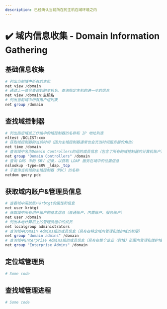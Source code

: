 ```yaml
---
description: 已经确认当前所在的主机在域环境之内
---
```


# ✔️ 域内信息收集 - Domain Information Gathering

## 基础信息收集

```powershell
# 列出当前域中所有的主机
net view /domain
# 通过上一命令查询到的主机名，查询指定主机的进一步的信息
net view /domain:主机名
# 列出当前域中所有用户组列表
net group /domain 
```

## 查找域控制器

```powershell
# 列出指定域或工作组中的域控制器的名称和 IP 地址列表
nltest /DCLIST:xxx
# 获取域控制器的当前时间（因为主域控制器通常也会充当时间服务器的角色）
net time /domain
# 查询域中名为Domain Controllers的组的成员信息（包含了所有的域控制器的计算机账户）
net group "Domain Controllers" /domain
# 查询 DNS 中的 SRV 记录，以获取 LDAP 服务在域中的位置信息
nslookup -type=SRV _ldap._tcp
# 于查询当前域的主域控制器（PDC）的名称
netdom query pdc
```



## 获取域内账户&管理员信息

```powershell
# 查看域中系统账户krbtgt的属性和信息
net user krbtgt
# 获取域中所有用户账户的基本信息（普通账户、内置账户、服务账户）
net user /domain
# 列出本地计算机上的管理员组中的成员
net localgroup administrators
# 查询域中Domain Admins组的成员信息（具有在特定域内管理和维护域的权限）
net group "domain admins" /domain
# 查询域中Enterprise Admins组的成员信息（具有在整个企业（跨域）范围内管理和维护域的权限）
net group "Enterprise Admins" /domain

```

## 定位域管理员

```powershell
# Some code

```

## 查找域管理进程

```powershell
# Some code

```
